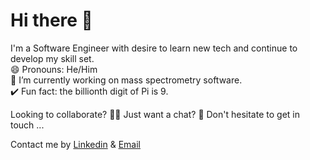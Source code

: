 # Hi there 👋
  I'm a Software Engineer with desire to learn new tech and continue to develop my skill set. \
  😄 Pronouns: He/Him \
  🧪 I’m currently working on mass spectrometry software. \
  ✔️ Fun fact: the billionth digit of Pi is 9.
  
  
  Looking to collaborate? 👯‍♂️ Just want a chat? 💬 Don't hesitate to get in touch ...
  
   Contact me by [Linkedin](https://www.linkedin.com/in/matthew-taylor-rittech-ambcs-7a074b148/) & [Email](mailto:matthewtaylor98.mt@gmail.com)

